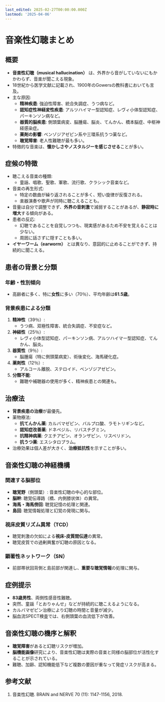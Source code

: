 ```yaml
---
last_edited: 2025-02-27T00:00:00.000Z
lastmod: '2025-04-06'
---
```






# 音楽性幻聴まとめ

## 概要
- **音楽性幻聴（musical hallucination）** は、外界から音がしていないにもかかわらず、音楽が聞こえる現象。
- 18世紀から医学文献に記載され、1900年のGowersの教科書においても言及。
- 主な原因:
  - **精神疾患**: 強迫性障害、統合失調症、うつ病など。
  - **認知症性神経変性疾患**: アルツハイマー型認知症、レヴィ小体型認知症、パーキンソン病など。
  - **器質的脳疾患**: 側頭葉病変、脳腫瘍、脳炎、てんかん、橋本脳症、中枢神経感染症。
  - **薬剤の影響**: ベンゾジアゼピン系や三環系抗うつ薬など。
  - **聴覚障害**: 老人性難聴が最も多い。
- 特徴的な音楽は、**懐かしさやノスタルジーを感じさせる**ことが多い。

## 症候の特徴
- 聴こえる音楽の種類:
  - 童謡、唱歌、聖歌、軍歌、流行歌、クラシック音楽など。
- 音楽の再生形式:
  - 特定の数曲が繰り返されることが多く、短い旋律が反復される。
  - 楽器演奏や歌声が同時に聴こえることも。
- 音量は自分で調整できず、**外界の音刺激**で減弱することがあるが、**静寂時に増大**する傾向がある。
- 患者の反応:
  - 幻聴であることを自覚しつつも、現実感があるため不安を覚えることは少ない。
  - 周囲に話さずに隠すことも多い。
- **イヤーワーム（earworm）** とは異なり、意図的に止めることができず、持続的に聞こえる。

## 患者の背景と分類
### 年齢・性別傾向
- 高齢者に多く、特に**女性**に多い（70％）、平均年齢は**61.5歳**。

### 背景疾患による分類
1. **精神性**（39％）:
   - うつ病、双極性障害、統合失調症、不安症など。
2. **神経性**（25％）:
   - レヴィ小体型認知症、パーキンソン病、アルツハイマー型認知症、てんかん、脳炎。
3. **器質性**（9％）:
   - 脳腫瘍（特に側頭葉病変）、術後変化、海馬硬化症。
4. **薬剤性**（12％）:
   - アルコール離脱、ステロイド、ベンゾジアゼピン。
5. **分類不能**:
   - 難聴や補聴器の使用が多く、精神疾患との関連も。

## 治療法
- **背景疾患の治療**が最優先。
- 薬物療法:
  - **抗てんかん薬**: カルバマゼピン、バルプロ酸、ラモトリギンなど。
  - **認知症改善薬**: ドネペジル、リバスチグミン。
  - **抗精神病薬**: クエチアピン、オランザピン、リスペリドン。
  - **抗うつ薬**: エスシタロプラム。
- 治療効果は個人差が大きく、**治療抵抗性**を示すことが多い。

## 音楽性幻聴の神経機構
### 関連する脳部位
- **聴覚野**（側頭葉）: 音楽性幻聴の中心的な部位。
- **脳幹**: 聴覚伝導路（橋、内側膝状体）の異常。
- **海馬・海馬傍回**: 聴覚記憶の処理と関連。
- **島回**: 聴覚情報処理と幻覚の発現に関与。

### 視床皮質リズム異常（TCD）
- 聴覚刺激の欠如による**視床-皮質間伝達**の異常。
- 聴覚皮質での過剰興奮が幻聴の原因となる。

### 顕著性ネットワーク（SN）
- 前部帯状回背側と島前部が関連し、**重要な聴覚情報**の処理に関与。

## 症例提示
- **83歳男性**、両側性感音性難聴。
- 突然、童謡「とおりゃんせ」などが持続的に聴こえるようになる。
- カルバマゼピン治療により幻聴の時間と音量が減少。
- 脳血流SPECT検査では、右側頭葉の血流低下が改善。

## 音楽性幻聴の機序と解釈
- **聴覚障害**があると幻聴リスクが増加。
- **脳機能画像**研究により、音楽性幻聴は実際の音楽と同様の脳部位が活性化することが示されている。
- 難聴、加齢、認知機能低下など複数の要因が重なって発症リスクが高まる。

## 参考文献
1. 音楽性幻聴. BRAIN and NERVE 70 (11): 1147-1156, 2018.
